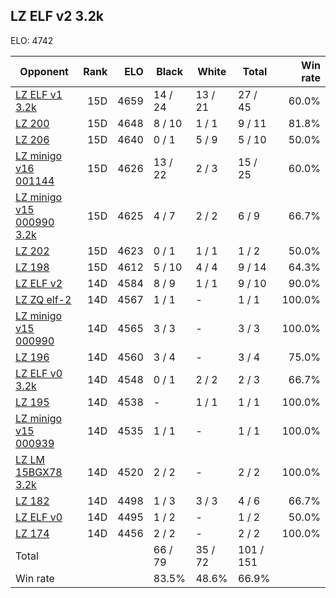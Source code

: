 ## LZ ELF v2 3.2k ##

ELO: 4742

Opponent | Rank | ELO | Black | White | Total | Win rate
---------|-----:|----:|-------|-------|-------|-------:
[LZ ELF v1 3.2k](LZ%20ELF%20v1%203.2k.md) | 15D | 4659 | 14 / 24 | 13 / 21 | 27 / 45 | 60.0%
[LZ 200](LZ%20200.md) | 15D | 4648 | 8 / 10 | 1 / 1 | 9 / 11 | 81.8%
[LZ 206](LZ%20206.md) | 15D | 4640 | 0 / 1 | 5 / 9 | 5 / 10 | 50.0%
[LZ minigo v16 001144](LZ%20minigo%20v16%20001144.md) | 15D | 4626 | 13 / 22 | 2 / 3 | 15 / 25 | 60.0%
[LZ minigo v15 000990 3.2k](LZ%20minigo%20v15%20000990%203.2k.md) | 15D | 4625 | 4 / 7 | 2 / 2 | 6 / 9 | 66.7%
[LZ 202](LZ%20202.md) | 15D | 4623 | 0 / 1 | 1 / 1 | 1 / 2 | 50.0%
[LZ 198](LZ%20198.md) | 15D | 4612 | 5 / 10 | 4 / 4 | 9 / 14 | 64.3%
[LZ ELF v2](LZ%20ELF%20v2.md) | 14D | 4584 | 8 / 9 | 1 / 1 | 9 / 10 | 90.0%
[LZ ZQ elf-2](LZ%20ZQ%20elf-2.md) | 14D | 4567 | 1 / 1 | - | 1 / 1 | 100.0%
[LZ minigo v15 000990](LZ%20minigo%20v15%20000990.md) | 14D | 4565 | 3 / 3 | - | 3 / 3 | 100.0%
[LZ 196](LZ%20196.md) | 14D | 4560 | 3 / 4 | - | 3 / 4 | 75.0%
[LZ ELF v0 3.2k](LZ%20ELF%20v0%203.2k.md) | 14D | 4548 | 0 / 1 | 2 / 2 | 2 / 3 | 66.7%
[LZ 195](LZ%20195.md) | 14D | 4538 | - | 1 / 1 | 1 / 1 | 100.0%
[LZ minigo v15 000939](LZ%20minigo%20v15%20000939.md) | 14D | 4535 | 1 / 1 | - | 1 / 1 | 100.0%
[LZ LM 15BGX78 3.2k](LZ%20LM%2015BGX78%203.2k.md) | 14D | 4520 | 2 / 2 | - | 2 / 2 | 100.0%
[LZ 182](LZ%20182.md) | 14D | 4498 | 1 / 3 | 3 / 3 | 4 / 6 | 66.7%
[LZ ELF v0](LZ%20ELF%20v0.md) | 14D | 4495 | 1 / 2 | - | 1 / 2 | 50.0%
[LZ 174](LZ%20174.md) | 14D | 4456 | 2 / 2 | - | 2 / 2 | 100.0%
Total | | | 66 / 79 | 35 / 72 | 101 / 151 | 
Win rate| | | 83.5% | 48.6% | 66.9% | 
